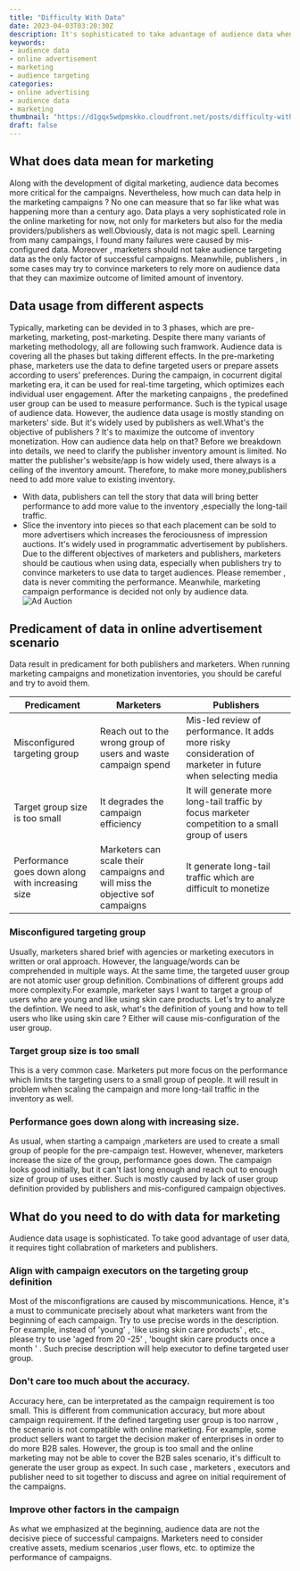 ```yaml
---
title: "Difficulty With Data"
date: 2023-04-03T03:20:30Z
description: It's sophisticated to take advantage of audience data when targeting user in marketing campaigns. This article is to sort out the difficulties and raise a list of solutions accordingly. 
keywords:
- audience data
- online advertisement
- marketing
- audience targeting
categories:
- online advertising
- audience data
- marketing
thumbnail: "https://d1gqx5wdpmskko.cloudfront.net/posts/difficulty-with-data/audience-data.png"
draft: false
---
```


## What does data mean for marketing
Along with the development of digital marketing, audience data becomes more critical for the campaigns. Nevertheless, how much can data help in the marketing campaigns ? No one can measure that so far like what was happening more than a century ago. 
Data plays a very sophisticated role in the online marketing for now, not only for marketers but also for the media providers/publishers as well.Obviously, data is not  magic spell. Learning from many campaings, I found many failures were caused by mis-configured data. 
Moreover , marketers should not take audience targeting data as the only factor of successful campaigns. Meanwhile, publishers , in some cases may try to convince marketers to rely more on audience data that they can maximize outcome of limited amount of inventory. 
## Data usage from different aspects
Typically, marketing can be devided in to 3 phases, which are pre-marketing, marketing, post-marketing. Despite there many variants of marketing methodology, all are following such framwork. Audience data is covering all the phases but taking different effects. 
In the pre-marketing phase, marketers use the data to define targeted users or prepare assets according to users' preferences. During the campaign, in cocurrent digital marketing era, it can be used for real-time targeting, which optimizes each individual user engagement. After the marketing canpaigns , the predefined user group can be used to measure performance. Such is the typical usage of audience data. 
However, the audience data usage is mostly standing on marketers' side. But it's widely used by publishers as well.What's the objective of publishers ? It's to maximize the outcome of inventory monetization. How can audience data help on that? Before we breakdown into details, we need to clarify the publisher inventory amount is limited. No matter the publisher's website/app is how widely used, there always is a ceiling of the inventory amount. Therefore, to make more money,publishers
need to add more value to existing inventory.
* With data, publishers can tell the story that data will bring better performance to add more value to the inventory ,especially the long-tail traffic.
* Slice the inventory into pieces so that each placement can be sold to more advertisers which increases the ferociousness of impression auctions. It's widely used in programmatic advertisement by publishers.  
Due to the different objectives of marketers and publishers, marketers should be cautious when using data, especially when publishers try to convince marketers to use data to target audiences. Please remember , data is never commiting the performance. Meanwhile, marketing campaign performance is decided not only by audience data.  
![Ad Auction](https://d1gqx5wdpmskko.cloudfront.net/posts/difficulty-with-data/ad-auctions.svg)
## Predicament of data in online advertisement scenario
Data result in predicament for both publishers and marketers. When running marketing campaigns and monetization inventories, you should be careful and try to avoid them. 

|Predicament|Marketers|Publishers|
|----|----|----|
|Misconfigured targeting group|Reach out to the wrong group of users and waste campaign spend|Mis-led review of performance. It adds more risky consideration of marketer in future when selecting media|
|Target group size is too small| It degrades the campaign efficiency|It will generate more long-tail traffic by focus marketer competition to a small group of users|
|Performance goes down along with increasing size|Marketers can scale their campaigns and will miss the objective sof campaigns | It generate long-tail traffic which are difficult to monetize|

### Misconfigured targeting group
Usually, marketers shared brief with agencies or marketing executors in written or oral approach. However, the language/words can be comprehended in multiple ways. At the same time, the targeted uuser group are not atomic user group definition. Combinations of different groups add more complexity.For example, marketer says I want to target a group of users who are young and like using skin care products. Let's try to analyze the defintion. We need to ask, what's the definition of young and how to tell users who like using skin care ? Either will cause mis-configuration of the user group.   
### Target group size is too small
This is a very common case. Marketers put more focus on the performance which limits the targeting users to a small group of people. It will result in problem when scaling the campaign and more long-tail traffic in the inventory as well.
### Performance goes down along with increasing size. 
As usual, when starting a campaign ,marketers are used to create a small group of people for the pre-campaign test. However, whenever, marketers increase the size of the group, performance goes down. The campaign looks good initially, but it can't last long enough and reach out to enough size of group of uses either. Such is mostly caused by lack of user group definition provided by publishers and mis-configured campaign objectives.   
## What do you need to do with data for marketing
Audience data usage is sophisticated. To take good advantage of user data, it requires tight collabration of marketers and publishers. 
### Align with campaign executors on the targeting group definition
Most of the misconfigrations are caused by miscommunications. Hence, it's a must to communicate precisely about what marketers want from the beginning of each campaign. Try to use precise words in the description. For example, instead of  'young' , 'like using skin care products' , etc., please try to use 'aged from 20 -25'  , 'bought skin care products once a month ' . Such precise description will help executor to define targeted user group.
### Don't care too much about the accuracy. 
Accuracy here, can be interpretated as the campaign requirement is too small. This is different from communication accuracy, but more about campaign requirement. If the defined targeting user group is too narrow , the scenario is not compatible with online marketing. For example, some product sellers want to target the decision maker of enterprises in order to do more B2B sales. However, the group is too small and the online marketing may not be able to cover the B2B sales scenario, it's difficult to generate the user group as expect. In such case , marketers , executors and publisher need to sit together to discuss and agree on initial requirement of the campaigns. 
### Improve other factors in the campaign
As what we emphasized at the beginning, audience data are not the decisive piece of successful campaigns. Marketers need to consider creative assets, medium scenarios ,user flows, etc. to optimize the performance of campaigns. 
